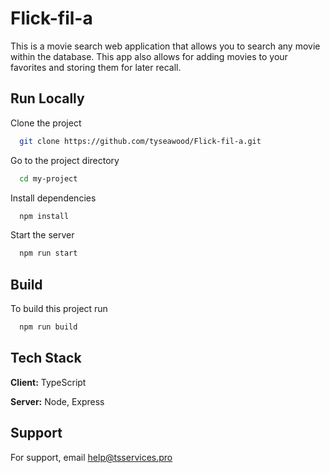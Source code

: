 
# Flick-fil-a

This is a movie search web application that allows you to search any movie within the database. This app also allows for adding movies to your favorites and storing them for later recall.


## Run Locally

Clone the project

```bash
  git clone https://github.com/tyseawood/Flick-fil-a.git
```

Go to the project directory

```bash
  cd my-project
```

Install dependencies

```bash
  npm install
```

Start the server

```bash
  npm run start
```


## Build

To build this project run

```bash
  npm run build
```


## Tech Stack

**Client:** TypeScript

**Server:** Node, Express


## Support

For support, email help@tsservices.pro
